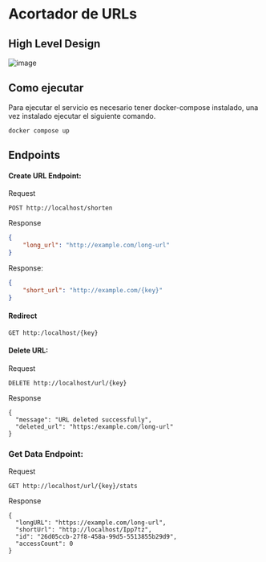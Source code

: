 # Acortador de URLs

## High Level Design

![image](https://github.com/bautistamad/shorten-url-challenge/assets/75149705/1ffd78b2-ccc1-4c46-a732-fcd5709f385a)


## Como ejecutar

Para ejecutar el servicio es necesario tener docker-compose instalado, una vez instalado ejecutar el siguiente comando.

```
docker compose up
```

## Endpoints

#### Create URL Endpoint:
Request
```
POST http://localhost/shorten
```
Response
```json
{
    "long_url": "http://example.com/long-url"
}
```
Response:
```json
{
    "short_url": "http://example.com/{key}"
}
```

#### Redirect
```
GET http:/localhost/{key}
```
#### Delete URL:
Request
```
DELETE http://localhost/url/{key}
```
Response
```
{
  "message": "URL deleted successfully",
  "deleted_url": "https:/example.com/long-url"
}
```

### Get Data Endpoint:
Request
```
GET http://localhost/url/{key}/stats
```
Response
```
{
  "longURL": "https://example.com/long-url",
  "shortUrl": "http://localhost/Ipp7tz",
  "id": "26d05ccb-27f8-458a-99d5-5513855b29d9",
  "accessCount": 0
}
```